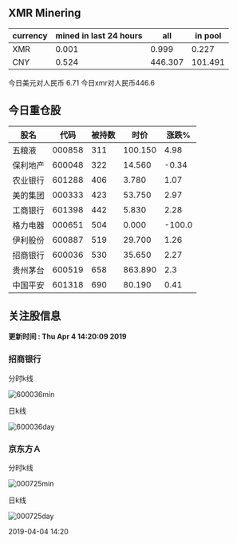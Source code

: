 ## XMR Minering

|currency|mined in last 24 hours|all|in pool|
|---|---|---|---|
|XMR|0.001|0.999|0.227|
|CNY|0.524|446.307|101.491|

今日美元对人民币 6.71	今日xmr对人民币446.6


## 今日重仓股 

|股名|代码|被持数|时价|涨跌%|
|---|---|---|---|---|
|五粮液|000858|311|100.150|4.98|
|保利地产|600048|322|14.560|-0.34|
|农业银行|601288|406|3.780|1.07|
|美的集团|000333|423|53.750|2.97|
|工商银行|601398|442|5.830|2.28|
|格力电器|000651|504|0.000|-100.0|
|伊利股份|600887|519|29.700|1.26|
|招商银行|600036|530|35.650|2.27|
|贵州茅台|600519|658|863.890|2.3|
|中国平安|601318|690|80.190|0.41|

## 关注股信息
**更新时间 : Thu Apr  4 14:20:09 2019**
### 招商银行 
分时k线

![600036min](http://image.sinajs.cn/newchart/min/n/sh600036.gif)

日k线

![600036day](http://image.sinajs.cn/newchart/daily/n/sh600036.gif)

### 京东方Ａ 
分时k线

![000725min](http://image.sinajs.cn/newchart/min/n/sz000725.gif)

日k线

![000725day](http://image.sinajs.cn/newchart/daily/n/sz000725.gif)

2019-04-04 14:20